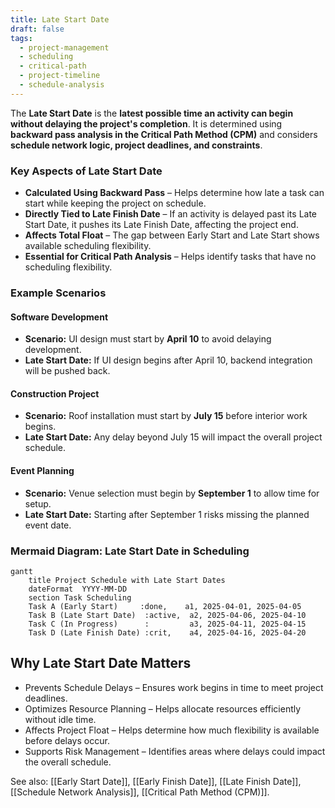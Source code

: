 ```yaml
---
title: Late Start Date
draft: false
tags:
  - project-management
  - scheduling
  - critical-path
  - project-timeline
  - schedule-analysis
---
```


The **Late Start Date** is the **latest possible time an activity can begin without delaying the project's completion**. It is determined using **backward pass analysis in the Critical Path Method (CPM)** and considers **schedule network logic, project deadlines, and constraints**. 

### **Key Aspects of Late Start Date**
- **Calculated Using Backward Pass** – Helps determine how late a task can start while keeping the project on schedule.
- **Directly Tied to Late Finish Date** – If an activity is delayed past its Late Start Date, it pushes its Late Finish Date, affecting the project end.
- **Affects Total Float** – The gap between Early Start and Late Start shows available scheduling flexibility.
- **Essential for Critical Path Analysis** – Helps identify tasks that have no scheduling flexibility.

### **Example Scenarios**

#### **Software Development**
- **Scenario:** UI design must start by **April 10** to avoid delaying development.
- **Late Start Date:** If UI design begins after April 10, backend integration will be pushed back.

#### **Construction Project**
- **Scenario:** Roof installation must start by **July 15** before interior work begins.
- **Late Start Date:** Any delay beyond July 15 will impact the overall project schedule.

#### **Event Planning**
- **Scenario:** Venue selection must begin by **September 1** to allow time for setup.
- **Late Start Date:** Starting after September 1 risks missing the planned event date.

### **Mermaid Diagram: Late Start Date in Scheduling**
```mermaid
gantt
    title Project Schedule with Late Start Dates
    dateFormat  YYYY-MM-DD
    section Task Scheduling
    Task A (Early Start)     :done,    a1, 2025-04-01, 2025-04-05
    Task B (Late Start Date)  :active,  a2, 2025-04-06, 2025-04-10
    Task C (In Progress)      :         a3, 2025-04-11, 2025-04-15
    Task D (Late Finish Date) :crit,    a4, 2025-04-16, 2025-04-20
```

## Why Late Start Date Matters

- Prevents Schedule Delays – Ensures work begins in time to meet project deadlines.
- Optimizes Resource Planning – Helps allocate resources efficiently without idle time.
- Affects Project Float – Helps determine how much flexibility is available before delays occur.
- Supports Risk Management – Identifies areas where delays could impact the overall schedule.

See also: [[Early Start Date]], [[Early Finish Date]], [[Late Finish Date]], [[Schedule Network Analysis]], [[Critical Path Method (CPM)]].